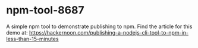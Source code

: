 # npm-tool-8687

A simple npm tool to demonstrate publishing to npm. Find the article for this demo at: https://hackernoon.com/publishing-a-nodejs-cli-tool-to-npm-in-less-than-15-minutes
